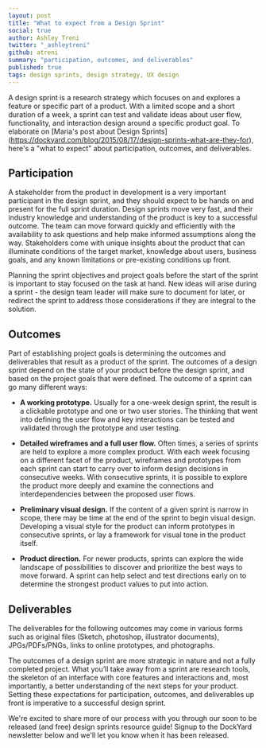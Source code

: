 ```yaml
---
layout: post
title: "What to expect from a Design Sprint"
social: true
author: Ashley Treni
twitter: "_ashleytreni"
github: atreni
summary: "participation, outcomes, and deliverables"
published: true
tags: design sprints, design strategy, UX design
---
```


A design sprint is a research strategy which focuses on and explores a feature or specific part of a product. With a limited scope and a short duration of a week, a sprint can test and validate ideas about user flow, functionality, and interaction design around a specific product goal. To elaborate on [Maria's post about Design Sprints] (https://dockyard.com/blog/2015/08/17/design-sprints-what-are-they-for), here's a "what to expect" about participation, outcomes, and deliverables.

## Participation

A stakeholder from the product in development is a very important participant in the design sprint, and they should expect to be hands on and present for the full sprint duration. Design sprints move very fast, and their industry knowledge and understanding of the product is key to a successful outcome. The team can move forward quickly and efficiently with the availability to ask questions and help make informed assumptions along the way. Stakeholders come with unique insights about the product that can illuminate conditions of the target market, knowledge about users, business goals, and any known limitations or pre-existing conditions up front.

Planning the sprint objectives and project goals before the start of the sprint is important to stay focused on the task at hand. New ideas will arise during a sprint - the design team leader will make sure to document for later, or redirect the sprint to address those considerations if they are integral to the solution.

## Outcomes

Part of establishing project goals is determining the outcomes and deliverables that result as a product of the sprint. The outcomes of a design sprint depend on the state of your product before the design sprint, and based on the project goals that were defined. The outcome of a sprint can go many different ways:

 * **A working prototype.** Usually for a one-week design sprint, the result is a clickable prototype and one or two user stories. The thinking that went into defining the user flow and key interactions can be tested and validated through the prototype and user testing.

 * **Detailed wireframes and a full user flow.** Often times, a series of sprints are held to explore a more complex product. With each week focusing on a different facet of the product, wireframes and prototypes from each sprint can start to carry over to inform design decisions in consecutive weeks. With consecutive sprints, it is possible to explore the product more deeply and examine the connections and interdependencies between the proposed user flows.

 * **Preliminary visual design.** If the content of a given sprint is narrow in scope, there may be time at the end of the sprint to begin visual design. Developing a visual style for the product can inform prototypes in consecutive sprints, or lay a framework for visual tone in the product itself.

 * **Product direction.** For newer products, sprints can explore the wide landscape of possibilities to discover and prioritize the best ways to move forward. A sprint can help select and test directions early on to determine the strongest product values to put into action.

## Deliverables

The deliverables for the following outcomes may come in various forms such as original files (Sketch, photoshop, illustrator documents), JPGs/PDFs/PNGs, links to online prototypes, and photographs.


The outcomes of a design sprint are more strategic in nature and not a fully completed project. What you’ll take away from a sprint are research tools, the skeleton of an interface with core features and interactions and, most importantly, a better understanding of the next steps for your product. Setting these expectations for participation, outcomes, and deliverables up front is imperative to a successful design sprint. 

We're excited to share more of our process with you through our soon to be released (and free) design sprints resource guide! Signup to the DockYard newsletter below and we'll let you know when it has been released.

